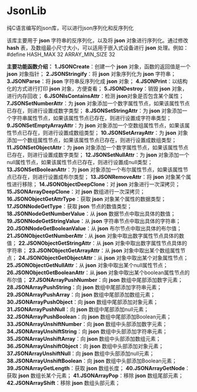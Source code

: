 # JsonLib
纯C语言编写的json库，可以进行json序列化和反序列化

该库主要用于 **json** 字符串的反序列化，以及将 **json** 对象进行序列化。通过修改 **hash** 表，及数组最小尺寸大小，可以适用于嵌入式设备进行 **json** 处理。例如：
#define HASH_MAX		32
ARRAY_MIN_SIZE	32

**主要功能函数介绍：**
**1.JSONCreate**：创建一个 **json** 对象，函数的返回值是一个 **json** 对象指针；
**2.JSONStringify**：将 **json** 对象序列化为 **json** 字符串；
**3.JSONParse**：将 **json** 字符串反序列化成 **json** 对象；
**4.JSONPrint**：以结构化的方式进行打印 **json** 对象，方便查看；
**5.JSONDestroy**：销毁 **json** 对象，进行内存回收；
**6.JSONIsContainsAttr**：检测 **json**对象是否包含某个属性；
**7.JSONSetNumberAttr**：为 **json** 对象添加一个数字属性节点，如果该属性节点已存在，则进行设置成数字类型；
**8.JSONSetStringAttr**：为 **json** 对象添加一个字符串属性节点，如果该属性节点已存在，则进行设置成字符串类型；
**9.JSONSetEmptyArrayAttr**：为 **json** 对象添加一个空数组属性节点，如果该属性节点已存在，则进行设置成数组类型；
**10.JSONSetArrayAttr**：为 **json** 对象添加一个数组属性节点，如果该属性节点已存在，则进行设置成数组类型；
**11.JSONSetObjectAttr**：为 **json** 对象添加一个数字属性节点，如果该属性节点已存在，则进行设置成数字类型；
**12.JSONSetNullAttr**：为 **json** 对象添加一个null属性节点，如果该属性节点已存在，则进行设置成null类型；
**13.JSONSetBooleanAttr**：为 **json** 对象添加一个布尔属性节点，如果该属性节点已存在，则进行设置成布尔类型；
**13.JSONRemoveAttr**：将 **json** 对象某个属性进行移除；
**14.JSONObjectDeepClone**：对 **json** 对象进行一次深拷贝；
**15.JSONArrayDeepClone**：对 **json** 数组进行一次深拷贝；
**16.JSONObjectGetAttrType**：获取 **json** 对象某个属性的数据类型；
**17.JSONNodeGetType**：获取 **json** 节点的数值类型；
**18.JSONNodeGetNumberValue**：从 **json** 数据节点中取出具体的数值；
**19.JSONNodeGetStringValue**：从 **json** 字符串节点中取出具体的字符串；
**20.JSONNodeGetBooleanValue**：从 **json** 布尔节点中取出具体的布尔值；
**21.JSONObjectGetNumberAttr**：从 **json** 对象中取出数字属性节点具体的数值；
**22.JSONObjectGetStringAttr**：从 **json** 对象中取出数字属性节点具体的字符串；
**23.JSONObjectGetArrayAttr**：从 **json** 对象中取出某个数组属性节点；
**24.JSONObjectGetObjectAttr**：从 **json** 对象中取出某个对象属性节点；
**25.JSONObjectGetNullAttr**：从 **json** 对象中取出某个null属性节点；
**26.JSONObjectGetBooleanAttr**：从 **json** 对象中取出某个boolean属性节点的布尔值；
**27.JSONArrayPushNumber**：向 **json** 数组中尾部添加数字元素；
**28.JSONArrayPushString**：向 **json** 数组中尾部添加字符串元素；
**29.JSONArrayPushArray**：向 **json** 数组中尾部添加数组元素；
**30.JSONArrayPushObject**：向 **json** 数组中尾部添加对象元素；
**31.JSONArrayPushNull**：向 **json** 数组中尾部添加null元素；
**32.JSONArrayPushBoolean**：向 **json** 数组中尾部添加Boolean元素；
**33.JSONArrayUnshiftNumber**：向 **json** 数组中头部添加数字元素；
**34.JSONArrayUnshiftString**：向 **json** 数组中头部添加字符串元素；
**35.JSONArrayUnshiftArray**：向 **json** 数组中头部添加数组元素；
**36.JSONArrayUnshiftObject**：向 **json** 数组中头部添加对象元素；
**37.JSONArrayUnshiftNull**：向 **json** 数组中头部添加null元素；
**38.JSONArrayUnshiftBoolean**：向 **json** 数组中头部添加Boolean元素；
**39.JSONArrayGetLength**：获取 **json** 数组长度；
**40.JSONArrayGetNode**：获取 **json** 数组长某个元素；
**41.JSONArrayPop**：移除 **json** 数组尾部元素；
**42.JSONArrayShift**：移除 **json** 数组头部元素；
